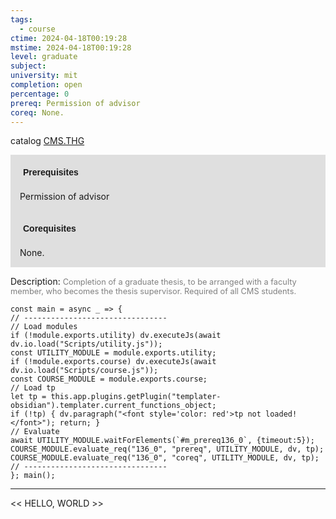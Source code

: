 ```yaml
---
tags:
  - course
ctime: 2024-04-18T00:19:28
mstime: 2024-04-18T00:19:28
level: graduate
subject: 
university: mit
completion: open
percentage: 0
prereq: Permission of advisor
coreq: None.
---
```


catalog [CMS.THG](http://student.mit.edu/catalog/mCMSa.html#CMS.THG)

<span style="display: block; padding: 15px; background-color: rgb(100, 100, 100, 0.2);"><font id="m_prereq136_0" style="display: block; font-family: Arial, sans-serif; font-weight: bold; padding: 5px">Prerequisites</font><br><span id="prereq136_0">Permission of advisor</span></span>
<span style="display: block; padding: 15px; background-color: rgb(100, 100, 100, 0.2);"><font id="m_coreq136_0" style="display: block; font-family: Arial, sans-serif; font-weight: bold; padding: 5px">Corequisites</font><br><span id="coreq136_0">None.</span></span>

<font style="">Description:</font>
<font style="color: grey; font-size: 0.8rem;">Completion of a graduate thesis, to be arranged with a faculty member, who becomes the thesis supervisor. Required of all CMS students.</font>

```dataviewjs
const main = async _ => {
// --------------------------------
// Load modules
if (!module.exports.utility) dv.executeJs(await dv.io.load("Scripts/utility.js"));
const UTILITY_MODULE = module.exports.utility;
if (!module.exports.course) dv.executeJs(await dv.io.load("Scripts/course.js"));
const COURSE_MODULE = module.exports.course;
// Load tp
let tp = this.app.plugins.getPlugin("templater-obsidian").templater.current_functions_object;
if (!tp) { dv.paragraph("<font style='color: red'>tp not loaded!</font>"); return; }
// Evaluate
await UTILITY_MODULE.waitForElements(`#m_prereq136_0`, {timeout:5});
COURSE_MODULE.evaluate_req("136_0", "prereq", UTILITY_MODULE, dv, tp);
COURSE_MODULE.evaluate_req("136_0", "coreq", UTILITY_MODULE, dv, tp);
// --------------------------------
}; main();
```

---

<< HELLO, WORLD >>
